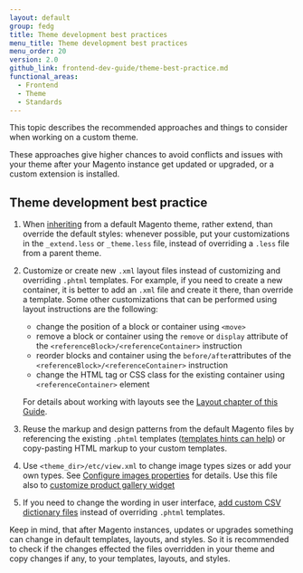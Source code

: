 ```yaml
---
layout: default
group: fedg
title: Theme development best practices
menu_title: Theme development best practices
menu_order: 20
version: 2.0
github_link: frontend-dev-guide/theme-best-practice.md
functional_areas:
  - Frontend
  - Theme
  - Standards
---
```


This topic describes the recommended approaches and things to consider when working on a custom theme.

These approaches give higher chances to avoid conflicts and issues with your theme after your Magento instance get updated or upgraded, or a custom extension is installed.

## Theme development best practice

1. When [inheriting]({{page.baseurl}}/frontend-dev-guide/themes/theme-inherit.html) from a default Magento theme, rather extend, than override the default styles: whenever possible, put your customizations in the `_extend.less` or `_theme.less` file, instead of overriding a `.less` file from a parent theme. 
2. Customize or create new `.xml` layout files instead of customizing and overriding `.phtml` templates. For example, if you need to create a new container, it is better to add an `.xml` file and create it there, than override a template. 
Some other customizations that can be performed using layout instructions are the following:
 
   * change the position of a block or container using `<move>` 
   * remove a block or container using the `remove` or `display` attribute of the `<referenceBlock>/<referenceContainer>` instruction
   *  reorder blocks and container using the `before/after`attributes of the `<referenceBlock>/<referenceContainer>` instruction
   *  change the HTML tag or CSS class for the existing container using `<referenceContainer>` element
   
   For details about working with layouts see the [Layout chapter of this Guide]({{page.baseurl}}/frontend-dev-guide/layouts/layout-overview.html).
		
4. Reuse the markup and design patterns from the default Magento files by referencing the existing `.phtml` templates ([templates hints can help]({{page.baseurl}}/frontend-dev-guide/themes/debug-theme.html#debug-theme-templ)) or copy-pasting HTML markup to your custom templates.

5. Use `<theme_dir>/etc/view.xml` to change image types sizes or add your own types. See [Configure images properties]({{page.baseurl}}/frontend-dev-guide/themes/theme-images.html) for details. Use this file also to [customize product gallery widget]({{page.baseurl}}/javascript-dev-guide/widgets/widget_gallery.html)
6. If you need to change the wording in user interface, [add custom CSV dictionary files]({{page.baseurl}}/frontend-dev-guide/translations/theme_dictionary.html) instead of overriding `.phtml` templates. 

Keep in mind, that after Magento instances, updates or upgrades something can change in default templates, layouts, and styles. So it is recommended to check if the changes effected the files overridden in your theme and copy changes if any, to your templates, layouts, and styles.

